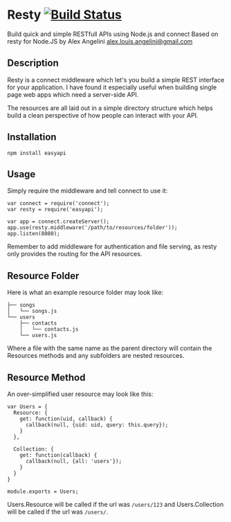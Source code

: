 # Resty [![Build Status](https://secure.travis-ci.org/flatiron/api-easy.png)](http://travis-ci.org/inruntime/easyapi.png)

Build quick and simple RESTfull APIs using Node.js and connect
Based on resty for Node.JS by Alex Angelini <alex.louis.angelini@gmail.com>

## Description

Resty is a connect middleware which let's you build a simple REST interface for your application. I have found it especially useful when building single page web apps which need a server-side API.

The resources are all laid out in a simple directory structure which helps build a clean perspective of how people can interact with your API.

## Installation

    npm install easyapi

## Usage

Simply require the middleware and tell connect to use it:

    var connect = require('connect');
    var resty = require('easyapi');

    var app = connect.createServer();
    app.use(resty.middleware('/path/to/resources/folder'));
    app.listen(8080);

Remember to add middleware for authentication and file serving, as resty only provides the routing for the API resources.

## Resource Folder

Here is what an example resource folder may look like:

    ├── songs
    │   └── songs.js
    └── users
        ├── contacts
        │   └── contacts.js
        └── users.js

Where a file with the same name as the parent directory will contain the Resources methods and any subfolders are nested resources.

## Resource Method

An over-simplified user resource may look like this:

    var Users = {
      Resource: {
        get: function(uid, callback) {
          callback(null, {uid: uid, query: this.query});
        }
      },

      Collection: {
        get: function(callback) {
          callback(null, {all: 'users'});
        }
      }
    }

    module.exports = Users;

Users.Resource will be called if the url was `/users/123` and Users.Collection will be called if the url was `/users/`.
